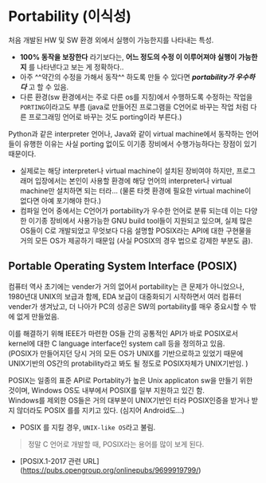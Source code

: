 # Portability (이식성)

처음 개발된 HW 및 SW 환경 외에서 실행이 가능한지를 나타내는 특성.

* **100% 동작을 보장한다** 라기보다는, **어느 정도의 수정 이 이루어져야 실행이 가능한지** 를 나타낸다고 보는 게 정확하다..
* 아주 ^^약간의 수정을 가해서 동작^^ 하도록 만들 수 있다면 ***portability가 우수하다*** 고 할 수 있음.
* 다른 환경(sw 환경에서는 주로 다른 os를 지칭)에서 수행하도록 수정하는 작업을 `PORTING`이라고도 부름 (java로 만들어진 프로그램을 C언어로 바꾸는 작업 처럼 다른 프로그래밍 언어로 바꾸는 것도 porting이라 부른다.)

Python과 같은 interpreter 언어나, Java와 같이 virtual machine에서 동작하는 언어들이 유행한 이유는 사실 porting 없이도 이기종 장비에서 수행가능하다는 장점이 있기 때문이다.

* 실제로는 해당 interpreter나 virtual machine이 설치된 장비여야 하지만, 프로그래머 입장에서는 본인이 사용할 환경에 해당 언어의 interpreter나 virtual machine만 설치하면 되는 터라... (물론 타켓 환경에 필요한 virtual machine이 없다면 아예 포기해야 한다.)
* 컴파일 언어 중에서는 C언어가 portability가 우수한 언어로 분류 되는데 이는 다양한 이기종 장비에서 사용가능한 GNU build tool들이 지원되고 있으며, 실제 많은 OS들이 C로 개발되었고 무엇보다 다음 설명할 POSIX라는 API에 대한 구현물을 거의 모든 OS가 제공하기 때문임 (사실 POSIX의 경우 법으로 강제한 부분도 큼). 

## Portable Operating System Interface (POSIX)

컴퓨터 역사 초기에는 vender가 거의 없어서 portability는 큰 문제가 아니었으나, 1980년대 UNIX의 보급과 함께, EDA 보급이 대중화되기 시작하면서 여러 컴퓨터 vender가 생겨났고, 더 나아가 PC의 성공은 SW의 portability를 매우 중요시할 수 밖에 없게 만들었음.

이를 해결하기 위해 IEEE가 마련한 OS들 간의 공통적인 API가 바로 POSIX로서 kernel에 대한 C language interface인 system call 등을 정의하고 있음.  
(POSIX가 만들어지던 당시 거의 모든 OS가 UNIX를 기반으로하고 있었기 때문에 UNIX기반의 OS간의 protability라고 봐도 될 정도로 POSIX자체가 UNIX기반임.  )

POSIX는 일종의 표준 API로 Portablity가 높은 Unix applicaton sw을 만들기 위한 것이며, Windows OS도 내부에서 POSIX를 일부 지원하고 있긴 함.  
Windows를 제외한 OS들은 거의 대부분이 UNIX기반인 터라 POSIX인증을 받거나 받지 않더라도 POSIX 를를 지키고 있다. (심지어 Android도...)

* POSIX 를 지킬 경우, `UNIX-like OS`라고 불림.

> 정말 C 언어로 개발할 때, POSIX라는 용어를 많이 보게 된다.

* [POSIX.1-2017 관련 URL] (https://pubs.opengroup.org/onlinepubs/9699919799/)
